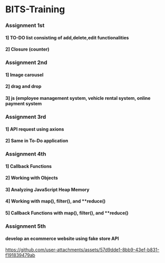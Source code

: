

# BITS-Training
### Assignment 1st
 #### 1] TO-DO list consisting of add,delete,edit functionalities
 #### 2] Closure (counter)
### Assignment 2nd
 #### 1] Image carousel
 #### 2] drag and drop
 #### 3] js (employee management system, vehicle rental system, online payment system
### Assignment 3rd
 #### 1] API request using axions
 #### 2] Same in To-Do application
 ### Assignment 4th
  #### 1] Callback Functions
  #### 2] Working with Objects
  #### 3] Analyzing JavaScript Heap Memory
  #### 4] Working with map(), filter(), and **reduce()
  #### 5] Callback Functions with map(), filter(), and **reduce()
 ### Assignment 5th
 #### develop an ecommerce website using fake store API
https://github.com/user-attachments/assets/57d9dde1-8bb9-43ef-b831-f191839479ab


 

